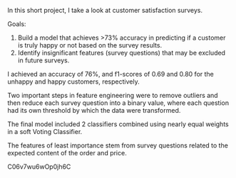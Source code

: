 In this short project, I take a look at customer satisfaction surveys.

Goals: 
1. Build a model that achieves >73% accuracy in predicting if a customer is truly happy or not based on the survey results.
2. Identify insignificant features (survey questions) that may be excluded in future surveys.

I achieved an accuracy of 76%, and f1-scores of 0.69 and 0.80 for the unhappy and happy customers, respectively.

Two important steps in feature engineering were to remove outliers and then reduce each survey question into a binary value, where each question had its own threshold by which the data were transformed.

The final model included 2 classifiers combined using nearly equal weights in a soft Voting Classifier.

The features of least importance stem from survey questions related to the expected content of the order and price.

C06v7wu6wOp0jh6C
